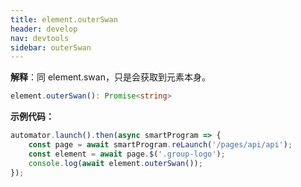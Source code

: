 ```yaml
---
title: element.outerSwan
header: develop
nav: devtools
sidebar: outerSwan
---
```


**解释**：同 element.swan，只是会获取到元素本身。

```ts
element.outerSwan(): Promise<string>
```

**示例代码：**

```js
automator.launch().then(async smartProgram => {
    const page = await smartProgram.reLaunch('/pages/api/api');
    const element = await page.$('.group-logo');
    console.log(await element.outerSwan());
});
```
